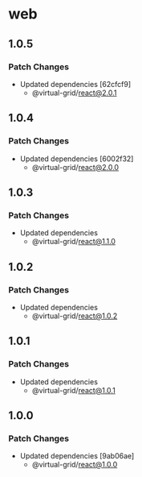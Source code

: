 # web

## 1.0.5

### Patch Changes

- Updated dependencies [62cfcf9]
  - @virtual-grid/react@2.0.1

## 1.0.4

### Patch Changes

- Updated dependencies [6002f32]
  - @virtual-grid/react@2.0.0

## 1.0.3

### Patch Changes

- Updated dependencies
  - @virtual-grid/react@1.1.0

## 1.0.2

### Patch Changes

- Updated dependencies
  - @virtual-grid/react@1.0.2

## 1.0.1

### Patch Changes

- Updated dependencies
  - @virtual-grid/react@1.0.1

## 1.0.0

### Patch Changes

- Updated dependencies [9ab06ae]
  - @virtual-grid/react@1.0.0
